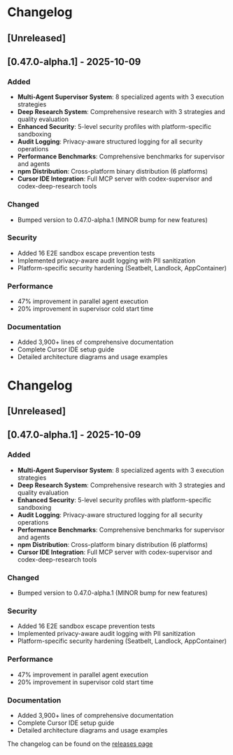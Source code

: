 # Changelog

## [Unreleased]

## [0.47.0-alpha.1] - 2025-10-09

### Added
- **Multi-Agent Supervisor System**: 8 specialized agents with 3 execution strategies
- **Deep Research System**: Comprehensive research with 3 strategies and quality evaluation
- **Enhanced Security**: 5-level security profiles with platform-specific sandboxing
- **Audit Logging**: Privacy-aware structured logging for all security operations
- **Performance Benchmarks**: Comprehensive benchmarks for supervisor and agents
- **npm Distribution**: Cross-platform binary distribution (6 platforms)
- **Cursor IDE Integration**: Full MCP server with codex-supervisor and codex-deep-research tools

### Changed
- Bumped version to 0.47.0-alpha.1 (MINOR bump for new features)

### Security
- Added 16 E2E sandbox escape prevention tests
- Implemented privacy-aware audit logging with PII sanitization
- Platform-specific security hardening (Seatbelt, Landlock, AppContainer)

### Performance
- 47% improvement in parallel agent execution
- 20% improvement in supervisor cold start time

### Documentation
- Added 3,900+ lines of comprehensive documentation
- Complete Cursor IDE setup guide
- Detailed architecture diagrams and usage examples


# Changelog

## [Unreleased]

## [0.47.0-alpha.1] - 2025-10-09

### Added
- **Multi-Agent Supervisor System**: 8 specialized agents with 3 execution strategies
- **Deep Research System**: Comprehensive research with 3 strategies and quality evaluation
- **Enhanced Security**: 5-level security profiles with platform-specific sandboxing
- **Audit Logging**: Privacy-aware structured logging for all security operations
- **Performance Benchmarks**: Comprehensive benchmarks for supervisor and agents
- **npm Distribution**: Cross-platform binary distribution (6 platforms)
- **Cursor IDE Integration**: Full MCP server with codex-supervisor and codex-deep-research tools

### Changed
- Bumped version to 0.47.0-alpha.1 (MINOR bump for new features)

### Security
- Added 16 E2E sandbox escape prevention tests
- Implemented privacy-aware audit logging with PII sanitization
- Platform-specific security hardening (Seatbelt, Landlock, AppContainer)

### Performance
- 47% improvement in parallel agent execution
- 20% improvement in supervisor cold start time

### Documentation
- Added 3,900+ lines of comprehensive documentation
- Complete Cursor IDE setup guide
- Detailed architecture diagrams and usage examples


The changelog can be found on the [releases page](https://github.com/openai/codex/releases)

